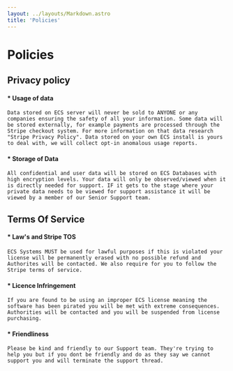 ```yaml
---
layout: ../layouts/Markdown.astro
title: 'Policies'
---
```


# Policies

## Privacy policy
#### * Usage of data

    Data stored on ECS server will never be sold to ANYONE or any companies ensuring the safety of all your information. Some data will be stored externally, for example payments are processed through the Stripe checkout system. For more information on that data research "Stripe Privacy Policy". Data stored on your own ECS install is yours to deal with, we will collect opt-in anomalous usage reports.

#### * Storage of Data

    All confidential and user data will be stored on ECS Databases with high encryption levels. Your data will only be observed/viewed when it is directly needed for support. IF it gets to the stage where your private data needs to be viewed for support assistance it will be viewed by a member of our Senior Support team.

## Terms Of Service 
#### * Law's and Stripe TOS

    ECS Systems MUST be used for lawful purposes if this is violated your license will be permanently erased with no possible refund and Authorites will be contacted. We also require for you to follow the Stripe terms of service.

#### * Licence Infringement

    If you are found to be using an improper ECS license meaning the software has been pirated you will be met with extreme consequences. Authorities will be contacted and you will be suspended from license purchasing.

#### * Friendliness

    Please be kind and friendly to our Support team. They're trying to help you but if you dont be friendly and do as they say we cannot support you and will terminate the support thread.
